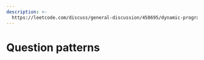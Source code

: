 ```yaml
---
description: >-
  https://leetcode.com/discuss/general-discussion/458695/dynamic-programming-patterns
---
```


# Question patterns

